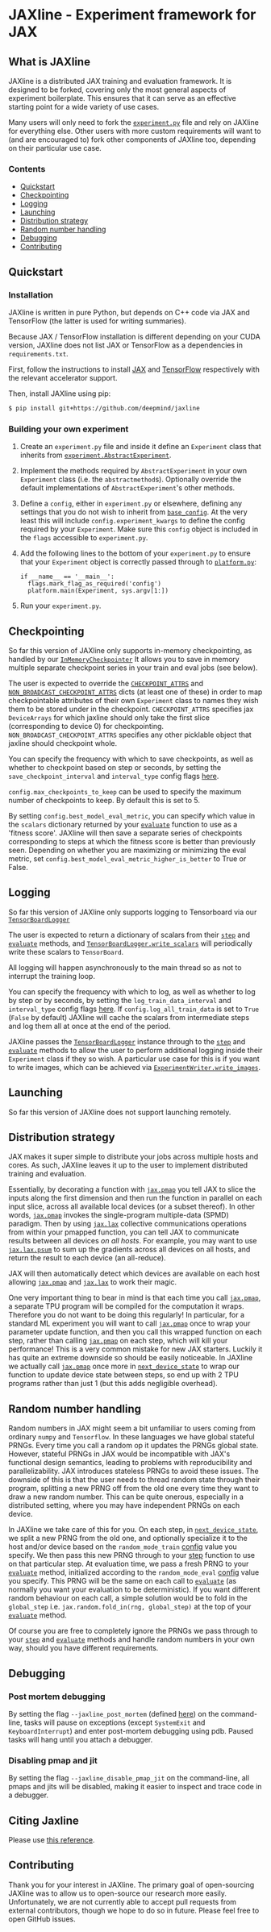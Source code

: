 # JAXline - Experiment framework for JAX

## What is JAXline

JAXline is a distributed JAX training and evaluation framework.
It is designed to be forked, covering only the most general aspects of
experiment boilerplate. This ensures that it can serve as an effective starting
point for a wide variety of use cases.

Many users will only need to fork the
[`experiment.py`](https://github.com/deepmind/jaxline/tree/master/jaxline/experiment.py)
file and rely on JAXline for everything else. Other users with more custom
requirements will want to (and are encouraged to) fork other components of
JAXline too, depending on their particular use case.

### Contents

*   [Quickstart](#quickstart)
*   [Checkpointing](#checkpointing)
*   [Logging](#logging)
*   [Launching](#launching)
*   [Distribution strategy](#distribution-strategy)
*   [Random number handling](#random-number-handling)
*   [Debugging](#debugging)
*   [Contributing](#contributing)

## Quickstart

### Installation

JAXline is written in pure Python, but depends on C++ code via JAX and
TensorFlow (the latter is used for writing summaries).

Because JAX / TensorFlow installation is different depending on your CUDA
version, JAXline does not list JAX or TensorFlow as a dependencies in
`requirements.txt`.

First, follow the instructions to install
[JAX](https://github.com/google/jax#installation) and
[TensorFlow](https://github.com/tensorflow/tensorflow#install)
respectively with the relevant accelerator support.

Then, install JAXline using pip:

```bash
$ pip install git+https://github.com/deepmind/jaxline
```

### Building your own experiment

1.  Create an `experiment.py` file and inside it define an `Experiment` class
    that inherits from
    [`experiment.AbstractExperiment`](https://github.com/deepmind/jaxline/tree/master/jaxline/experiment.py).
2.  Implement the methods required by
    `AbstractExperiment` in your own `Experiment` class (i.e. the
    `abstractmethod`s). Optionally override the default implementations of `AbstractExperiment`'s other methods.
3.  Define a `config`, either in `experiment.py` or elsewhere, defining any
    settings that you do not wish to inherit from
    [`base_config`](https://github.com/deepmind/jaxline/tree/master/jaxline/base_config.py).
    At the very least this will include `config.experiment_kwargs` to define the
    config required by your `Experiment`. Make sure this `config` object is
    included in the `flags` accessible to `experiment.py`.
4.  Add the following lines to the bottom of your `experiment.py` to ensure that
    your `Experiment` object is correctly passed through to
    [`platform.py`](https://github.com/deepmind/jaxline/tree/master/jaxline/platform.py):

    ```
    if __name__ == '__main__':
      flags.mark_flag_as_required('config')
      platform.main(Experiment, sys.argv[1:])
    ```

4.  Run your `experiment.py`.

## Checkpointing

So far this version of JAXline only supports in-memory checkpointing, as handled
by our
[`InMemoryCheckpointer`](https://github.com/deepmind/jaxline/tree/master/jaxline/utils.py)
It allows you to save in memory multiple separate checkpoint series in your
train and eval jobs (see below).

The user is expected to override the
[`CHECKPOINT_ATTRS`](https://github.com/deepmind/jaxline/tree/master/jaxline/experiment.py)
and
[`NON_BROADCAST_CHECKPOINT_ATTRS`](https://github.com/deepmind/jaxline/tree/master/jaxline/experiment.py)
dicts (at least one of these) in order to map checkpointable attributes of their
own `Experiment` class to names they wish them to be stored under in the
checkpoint.
`CHECKPOINT_ATTRS` specifies jax `DeviceArrays` for which jaxline should only
take the first slice (corresponding to device 0) for checkpointing.
`NON_BROADCAST_CHECKPOINT_ATTRS` specifies any other picklable object that
jaxline should checkpoint whole.

You can specify the frequency with which to save checkpoints, as well as whether
to checkpoint based on step or seconds, by setting the
`save_checkpoint_interval` and `interval_type`  config flags
[here](https://github.com/deepmind/jaxline/tree/master/jaxline/base_config.py).

`config.max_checkpoints_to_keep` can be used to specify the maximum number of
checkpoints to keep. By default this is set to 5.

By setting `config.best_model_eval_metric`, you can specify which value in the
`scalars` dictionary returned by your
[`evaluate`](https://github.com/deepmind/jaxline/tree/master/jaxline/experiment.py)
function to use as a 'fitness score'. JAXline will then save a separate series
of checkpoints corresponding to steps at which the fitness score is better than
previously seen. Depending on whether you are maximizing or minimizing the eval
metric, set `config.best_model_eval_metric_higher_is_better` to True or False.

## Logging

So far this version of JAXline only supports logging to Tensorboard via our
[`TensorBoardLogger`](https://github.com/deepmind/jaxline/tree/master/jaxline/platform.py)

The user is expected to return a dictionary of scalars from their
[`step`](https://github.com/deepmind/jaxline/tree/master/jaxline/experiment.py)
and
[`evaluate`](https://github.com/deepmind/jaxline/tree/master/jaxline/experiment.py)
methods, and
[`TensorBoardLogger.write_scalars`](https://github.com/deepmind/jaxline/tree/master/jaxline/platform.py)
will periodically write these scalars to `TensorBoard`.

All logging will happen asynchronously to the main thread so as not to interrupt
the training loop.

You can specify the frequency with which to log, as well as whether to log by
step or by seconds, by setting the `log_train_data_interval` and `interval_type`
config flags [here](https://github.com/deepmind/jaxline/tree/master/jaxline/base_config.py).
If `config.log_all_train_data` is set to `True` (`False` by default) JAXline
will cache the scalars from intermediate steps and log them all at once at the
end of the period.

JAXline passes the
[`TensorBoardLogger`](https://github.com/deepmind/jaxline/tree/master/jaxline/platform.py)
instance through to the
[`step`](https://github.com/deepmind/jaxline/tree/master/jaxline/experiment.py)
and
[`evaluate`](https://github.com/deepmind/jaxline/tree/master/jaxline/experiment.py)
methods to allow the user to perform additional logging inside their
`Experiment` class if they so wish. A particular use case for this is if you
want to write images, which can be achieved via
[`ExperimentWriter.write_images`](https://github.com/deepmind/jaxline/tree/master/jaxline/platform.py).


## Launching

So far this version of JAXline does not support launching remotely.

## Distribution strategy

JAX makes it super simple to distribute your jobs across multiple hosts and
cores. As such, JAXline leaves it up to the user to implement distributed
training and evaluation.

Essentially, by decorating a function with
[`jax.pmap`](https://jax.readthedocs.io/en/latest/jax.html#parallelization-pmap)
you tell JAX to slice the inputs along the first dimension and then run the
function in parallel on each input slice, across all available local devices (or
a subset thereof). In other words,
[`jax.pmap`](https://jax.readthedocs.io/en/latest/jax.html#parallelization-pmap)
invokes the single-program multiple-data (SPMD) paradigm. Then by using
[`jax.lax`](https://jax.readthedocs.io/en/latest/jax.lax.html) collective
communications operations from within your pmapped function, you can tell JAX to
communicate results between all devices _on all hosts_. For example, you may
want to use [`jax.lax.psum`](https://jax.readthedocs.io/en/latest/jax.lax.html)
to sum up the gradients across all devices on all hosts, and return the result
to each device (an all-reduce).

JAX will then automatically detect which devices are available on each host
allowing
[`jax.pmap`](https://jax.readthedocs.io/en/latest/jax.html#parallelization-pmap)
and [`jax.lax`](https://jax.readthedocs.io/en/latest/jax.lax.html) to work their
magic.

One very important thing to bear in mind is that each time you call
[`jax.pmap`](https://jax.readthedocs.io/en/latest/jax.html#parallelization-pmap),
a separate TPU program will be compiled for the computation it wraps. Therefore
you do not want to be doing this regularly! In particular, for a standard ML
experiment you will want to call
[`jax.pmap`](https://jax.readthedocs.io/en/latest/jax.html#parallelization-pmap)
once to wrap your parameter update function,
and then you call this wrapped function on each step, rather than calling
[`jax.pmap`](https://jax.readthedocs.io/en/latest/jax.html#parallelization-pmap)
on each step, which will kill your performance! This is a very common mistake
for new JAX starters. Luckily it has quite an extreme downside so should be
easily noticeable. In JAXline we actually call
[`jax.pmap`](https://jax.readthedocs.io/en/latest/jax.html#parallelization-pmap)
once more in
[`next_device_state`](https://github.com/deepmind/jaxline/tree/master/jaxline/experiment.py)
to wrap our function to update device state between steps, so end up with 2 TPU
programs rather than just 1 (but this adds negligible overhead).

## Random number handling

Random numbers in JAX might seem a bit unfamiliar to users coming from ordinary
`numpy` and `Tensorflow`. In these languages we have global stateful PRNGs.
Every time you call a random op it updates the PRNGs global state. However,
stateful PRNGs in JAX would be incompatible with JAX's functional design
semantics, leading to problems with reproducibility and parallelizability. JAX
introduces stateless PRNGs to avoid these issues. The downside of this is that
the user needs to thread random state through their program, splitting a new
PRNG off from the old one every time they want to draw a new random number. This
can be quite onerous, especially in a distributed setting, where you may have
independent PRNGs on each device.

In JAXline we take care of this for you. On each step, in
[`next_device_state`](https://github.com/deepmind/jaxline/tree/master/jaxline/experiment.py),
we split a new PRNG from the old one, and optionally specialize it to the host
and/or device based on the
`random_mode_train` [config](https://github.com/deepmind/jaxline/tree/master/jaxline/base_config.py)
value you specify. We then pass this new PRNG through to your
[step](https://github.com/deepmind/jaxline/tree/master/jaxline/experiment.py)
function to use on that particular step. At evaluation time, we pass a fresh
PRNG to your
[`evaluate`](https://github.com/deepmind/jaxline/tree/master/jaxline/experiment.py)
method, initialized according to the `random_mode_eval`
[config](https://github.com/deepmind/jaxline/tree/master/jaxline/base_config.py) value
you specify. This PRNG will be the same on each call to
[`evaluate`](https://github.com/deepmind/jaxline/tree/master/jaxline/experiment.py)
(as normally you want your evaluation to be deterministic). If you want
different random behaviour on each call, a simple solution would be to fold in
the `global_step` i.e. `jax.random.fold_in(rng, global_step)` at the top of your
[`evaluate`](https://github.com/deepmind/jaxline/tree/master/jaxline/experiment.py)
method.

Of course you are free to completely ignore the PRNGs we pass through to your
[`step`](https://github.com/deepmind/jaxline/tree/master/jaxline/experiment.py)
and
[`evaluate`](https://github.com/deepmind/jaxline/tree/master/jaxline/experiment.py)
methods and handle random numbers in your own way, should you have different
requirements.

## Debugging

### Post mortem debugging

By setting the flag `--jaxline_post_mortem` (defined
[here](https://github.com/deepmind/jaxline/tree/master/jaxline/utils.py)) on the command-line,
tasks will pause on exceptions (except `SystemExit` and `KeyboardInterrupt`) and
enter post-mortem debugging using pdb. Paused tasks will hang until you attach
a debugger.

### Disabling pmap and jit

By setting the flag `--jaxline_disable_pmap_jit` on the command-line, all pmaps
and jits will be disabled, making it easier to inspect and trace code in a
debugger.

## Citing Jaxline

Please use [this reference](https://github.com/deepmind/jax/blob/main/deepmind2020jax.txt).


## Contributing

Thank you for your interest in JAXline. The primary goal of open-sourcing
JAXline was to allow us to open-source our research more easily. Unfortunately,
we are not currently able to accept pull requests from external contributors,
though we hope to do so in future. Please feel free to open GitHub issues.
